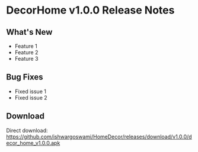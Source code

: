 # DecorHome v1.0.0 Release Notes

## What's New
- Feature 1
- Feature 2
- Feature 3

## Bug Fixes
- Fixed issue 1
- Fixed issue 2

## Download
Direct download: https://github.com/ishwargoswami/HomeDecor/releases/download/v1.0.0/decor_home_v1.0.0.apk
